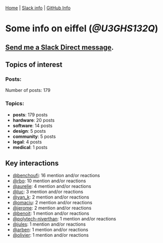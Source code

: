 [Home](https://kelu124.github.io/echommunity/) | [Slack info](https://kelu124.github.io/echommunity/) | [GitHub Info](https://kelu124.github.io/echommunity/github.html)

# Some info on __eiffel__ (_@U3GHS132Q_)


## [Send me a Slack Direct message](https://echopen.slack.com/messages/@eiffel/).

## Topics of interest

### Posts: 

Number of posts: 179

### Topics:

* __posts__: 179 posts
* __hardware__: 20 posts
* __software__: 14 posts
* __design__: 5 posts
* __community__: 5 posts
* __legal__: 4 posts
* __medical__: 1 posts

## Key interactions 

* [@benchoufi](./U0B47KC3S.md): 16 mention and/or reactions
* [@rbo](./U38HVMZ6K.md): 10 mention and/or reactions
* [@aurelie](./U37GZRZU6.md): 4 mention and/or reactions
* [@luc](./U0AAL4W13.md): 3 mention and/or reactions
* [@yan_k](./U3NT8G2BC.md): 2 mention and/or reactions
* [@omaciu](./U3J40RUDT.md): 2 mention and/or reactions
* [@jerome](./U07UEJC2H.md): 2 mention and/or reactions
* [@benoit](./U0GMX7QUB.md): 1 mention and/or reactions
* [@polytech-niverthan](./U41AB163S.md): 1 mention and/or reactions
* [@jules](./U3ML4L01Z.md): 1 mention and/or reactions
* [@arben](./U3Q46QRHU.md): 1 mention and/or reactions
* [@olivier](./U04DFTZ7D.md): 1 mention and/or reactions

